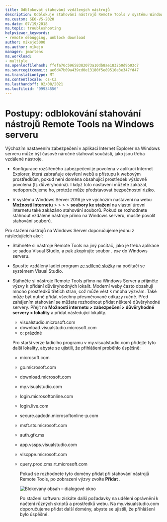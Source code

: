 ```yaml
---
title: Odblokovat stahování vzdálených nástrojů
description: Odblokuje stahování nástrojů Remote Tools v systému Windows Server, což může být časově náročné kvůli výchozímu nastavení zabezpečení IE.
ms.custom: SEO-VS-2020
ms.date: 07/19/2018
ms.topic: troubleshooting
helpviewer_keywords:
- remote debugging, unblock download
author: mikejo5000
ms.author: mikejo
manager: jmartens
ms.workload:
- multiple
ms.openlocfilehash: ffefa70c59658382073a10db8ae1832b0d9b03c7
ms.sourcegitcommit: ae6d47b09a439cd0e13180f5e89510e3e347fd47
ms.translationtype: MT
ms.contentlocale: cs-CZ
ms.lasthandoff: 02/08/2021
ms.locfileid: "99934556"
---
```

# <a name="how-to-unblock-the-download-of-the-remote-tools-on-windows-server"></a>Postupy: odblokování stahování nástrojů Remote Tools na Windows serveru

Výchozím nastavením zabezpečení v aplikaci Internet Explorer na Windows serveru může být časově náročné stahovat součásti, jako jsou třeba vzdálené nástroje.

* Konfigurace rozšířeného zabezpečení je povolena v aplikaci Internet Explorer, která zabraňuje otevření webů a přístupu k webovým prostředkům, pokud není doména obsahující prostředek výslovně povolená (tj. důvěryhodná). I když toto nastavení můžete zakázat, nedoporučujeme ho, protože může představovat bezpečnostní riziko.

* V systému Windows Server 2016 je ve výchozím nastavení na webu **Možnosti Internetu**  >    >    >    >  **soubory ke stažení** na vlastní úrovni internetu také zakázáno stahování souborů. Pokud se rozhodnete stáhnout vzdálené nástroje přímo na Windows serveru, musíte povolit stahování souborů.

Pro stažení nástrojů na Windows Server doporučujeme jednu z následujících akcí:

* Stáhněte si nástroje Remote Tools na jiný počítač, jako je třeba aplikace se sadou Visual Studio, a pak zkopírujte soubor *. exe* do Windows serveru.

* Spusťte vzdálený ladicí program [ze sdílené složky](../debugger/remote-debugging.md#fileshare_msvsmon) na počítači se systémem Visual Studio.

* Stáhněte si nástroje Remote Tools přímo na Windows Server a přijměte výzvy k přidání důvěryhodných lokalit. Moderní weby často obsahují mnoho prostředků třetích stran, což může vést k mnoha výzvám. Také může být nutné přidat všechny přesměrované odkazy ručně. Před zahájením stahování se můžete rozhodnout přidat některé důvěryhodné servery. Přejít na **Možnosti internetu > zabezpečení > důvěryhodné servery > lokality** a přidat následující lokality.

  * visualstudio.microsoft.com
  * download.visualstudio.microsoft.com
  * o: prázdné

  Pro starší verze ladicího programu v my.visualstudio.com přidejte tyto další lokality, abyste se ujistili, že přihlášení proběhlo úspěšně:

  * microsoft.com
  * go.microsoft.com
  * download.microsoft.com
  * my.visualstudio.com
  * login.microsoftonline.com
  * login.live.com
  * secure.aadcdn.microsoftonline-p.com
  * msft.sts.microsoft.com
  * auth.gfx.ms
  * app.vssps.visualstudio.com
  * vlscppe.microsoft.com
  * query.prod.cms.rt.microsoft.com

    Pokud se rozhodnete tyto domény přidat při stahování nástrojů Remote Tools, po zobrazení výzvy zvolte **Přidat** .

    ![Blokovaný obsah – dialogové okno](../debugger/media/remotedbg-blocked-content.png)

    Po stažení softwaru získáte další požadavky na udělení oprávnění k načtení různých skriptů a prostředků webu. Na my.visualstudio.com doporučujeme přidat další domény, abyste se ujistili, že přihlášení bylo úspěšné.